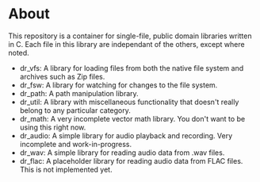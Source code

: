 # About
This repository is a container for single-file, public domain libraries written in C. Each
file in this library are independant of the others, except where noted.

- dr_vfs: A library for loading files from both the native file system and archives
such as Zip files.
- dr_fsw: A library for watching for changes to the file system.
- dr_path: A path manipulation library.
- dr_util: A library with miscellaneous functionality that doesn't really belong to
any particular category.
- dr_math: A very incomplete vector math library. You don't want to be using this
right now.
- dr_audio: A simple library for audio playback and recording. Very incomplete and
work-in-progress.
- dr_wav: A simple library for reading audio data from .wav files.
- dr_flac: A placeholder library for reading audio data from FLAC files. This is not
implemented yet.